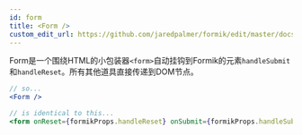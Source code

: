 ```yaml
---
id: form
title: <Form />
custom_edit_url: https://github.com/jaredpalmer/formik/edit/master/docs/api/form.md
---
```

Form是一个围绕HTML的小包装器`<form>`自动挂钩到Formik的元素`handleSubmit`和`handleReset`。所有其他道具直接传递到DOM节点。

```jsx
// so...
<Form />

// is identical to this...
<form onReset={formikProps.handleReset} onSubmit={formikProps.handleSubmit} {...props} />
```
